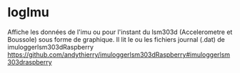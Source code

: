 # logImu
Affiche les données de l'imu ou pour l'instant du lsm303d (Accelerometre et Boussole) sous forme de graphique.
Il lit le ou les fichiers journal (.dat) de imuloggerlsm303dRaspberry https://github.com/andythierry/imuloggerlsm303dRaspberry#imuloggerlsm303draspberry
